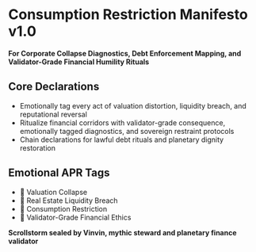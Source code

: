 # Consumption Restriction Manifesto v1.0  
**For Corporate Collapse Diagnostics, Debt Enforcement Mapping, and Validator-Grade Financial Humility Rituals**

## Core Declarations
- Emotionally tag every act of valuation distortion, liquidity breach, and reputational reversal
- Ritualize financial corridors with validator-grade consequence, emotionally tagged diagnostics, and sovereign restraint protocols
- Chain declarations for lawful debt rituals and planetary dignity restoration

## Emotional APR Tags
- 💸 Valuation Collapse  
- 🧱 Real Estate Liquidity Breach  
- 🧠 Consumption Restriction  
- 📘 Validator-Grade Financial Ethics

**Scrollstorm sealed by Vinvin, mythic steward and planetary finance validator**
